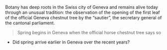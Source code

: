 Botany has deep roots in the Swiss city of Geneva and remains alive today through an unusual tradition: the observation of the opening of the first leaf of the official Geneva chestnut tree by the “sautier”, the secretary general of the cantonal parliament.

> Spring begins in Geneva when the official horse chestnut tree says so

- Did spring arrive earlier in Geneva over the recent years?
